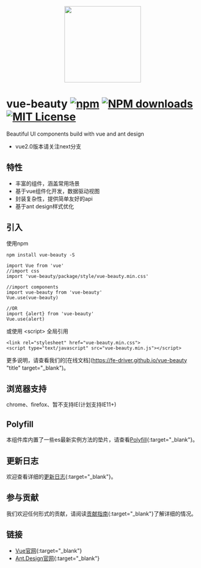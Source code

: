 <p align="center">
    <a href="https://github.com/FE-Driver/vue-beauty">
        <img width="200" src="https://raw.githubusercontent.com/FE-Driver/vue-beauty/master/src/assets/VB-logo.png">
    </a>
</p>

# vue-beauty [![npm](http://img.shields.io/npm/v/vue-beauty.svg)](https://www.npmjs.com/package/vue-beauty) [![NPM downloads](http://img.shields.io/npm/dm/vue-beauty.svg)](https://www.npmjs.com/package/vue-beauty) [![MIT License](https://img.shields.io/github/license/mashape/apistatus.svg)](https://www.npmjs.com/package/vue-beauty)
Beautiful  UI components build with vue and ant design

- vue2.0版本请关注next分支

## 特性
- 丰富的组件，涵盖常用场景
- 基于vue组件化开发，数据驱动视图
- 封装复杂性，提供简单友好的api
- 基于ant design样式优化

## 引入
使用npm
```
npm install vue-beauty -S

import Vue from 'vue'
//import css
import 'vue-beauty/package/style/vue-beauty.min.css'

//import components
import vue-beauty from 'vue-beauty'
Vue.use(vue-beauty)

//OR
import {alert} from 'vue-beauty'
Vue.use(alert)
```
或使用 &lt;script&gt; 全局引用
```
<link rel="stylesheet" href="vue-beauty.min.css"> 
<script type="text/javascript" src="vue-beauty.min.js"></script> 
```
更多说明，请查看我们的[在线文档](https://fe-driver.github.io/vue-beauty  "title"  target="_blank")。

## 浏览器支持
chrome、firefox、暂不支持IE(计划支持IE11+)

## Polyfill
本组件库内置了一些es最新实例方法的垫片，请查看[Polyfill](https://fe-driver.github.io/vue-beauty/#!/components/polyfill){:target="_blank"}。

## 更新日志
欢迎查看详细的[更新日志](https://github.com/FE-Driver/vue-beauty/releases){:target="_blank"}。

## 参与贡献
我们欢迎任何形式的贡献，请阅读[贡献指南](https://fe-driver.github.io/vue-beauty/#!/components/contribute){:target="_blank"}了解详细的情况。

## 链接
- [Vue官网](http://cn.vuejs.org//){:target="_blank"}
- [Ant.Design官网](http://ant.design/){:target="_blank"}